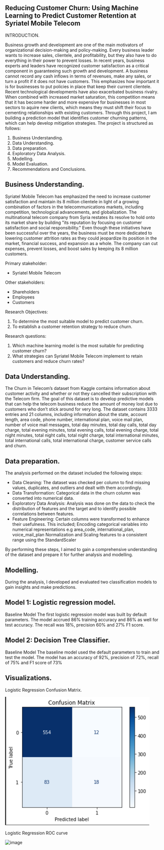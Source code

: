 ## Reducing Customer Churn: Using Machine Learning to Predict Customer Retention at Syriatel Mobile Telecom

INTRODUCTION.

Business growth and development are one of the main motivators of organizational decision-making and policy-making. Every business leader wants to increase sales, clientele, and profitability, but they also have to do everything in their power to prevent losses.
In recent years, business experts and leaders have recognized customer satisfaction as a critical component in guaranteeing such growth and development. A business cannot record any cash inflows in terms of revenues, make any sales, or turn a profit if it does not have customers. This emphasizes how important it is for businesses to put policies in place that keep their current clientele.
Recent technological developments have also exacerbated business rivalry. When combined with increased market saturation, this competition means that it has become harder and more expensive for businesses in most sectors to aquire new clients, which means they must shift their focus to cementing relationships with existing customers.
Through this project, I am building a prediction model that identifies customer churning patterns, which can help develop mitigation strategies. The project is structured as follows:
1. Business Understanding.
2. Data Understanding.
3. Data preparation.
4. Exploratory Data Analysis.
5. Modelling.
6. Model Evaluation.
7. Recommendations and Conclusions.

## Business Understanding.  
Syriatel Mobile Telecom has emphasized the need to increase customer satisfaction and maintain its 8 million clientele in light of a growing combination of factors in the telecommunications markets, including competition, technological advancements, and globalization. The multinational telecom company from Syria restates its resolve to hold onto its market share by building "its reputation by focusing on customer satisfaction and social responsibility."
Even though these initiatives have been successful over the years, the business must be more dedicated to lowering customer attrition rates as they could jeopardize its position in the market, financial success, and expansion as a whole. The company can cut expenses, prevent losses, and boost sales by keeping its 8 million customers. 

Primary stakeholder:
- Syriatel Mobile Telecom

Other stakeholders:
- Shareholders
- Employees
- Customers

Research Objectives:
1. To determine the most suitable model to predict customer churn.
2. To establish a customer retention strategy to reduce churn.

Research questions:
1. Which machine learning model is the most suitable for predicting customer churn?
2. What strategies can Syriatel Mobile Telecom implement to retain customers and reduce churn rates?

## Data Understanding.  
The Churn in Telecom’s dataset from Kaggle contains information about customer activity and whether or not they cancelled their subscription with the Telecom firm. The goal of this dataset is to develop predictive models that can help the telecom business reduce the amount of money lost due to customers who don’t stick around for very long.
The dataset contains 3333 entries and 21 columns, including information about the state, account length, area code, phone number, international plan, voice mail plan, number of voice mail messages, total day minutes, total day calls, total day charge, total evening minutes, total evening calls, total evening charge, total night minutes, total night calls, total night charge, total international minutes, total international calls, total international charge, customer service calls and churn.

## Data preparation.

The analysis performed on the dataset included the following steps: 
- Data Cleaning: The dataset was checked per column to find missing values, duplicates, and outliers and dealt with them accordingly.
- Data Transformation: Categorical data in the churn column was converted into numerical data.
- Exploratory Data Analysis: Analysis was done on the data to check the distribution of features and the target and to identify possible correlations between features.
- Feature Engineering: Certain columns were transformed to enhance their usefulness. This included; Encoding categorical variables into numerical representations e.g area_code, international_plan, voice_mail_plan Normalization and Scaling features to a consistent range using the StandardScaler

By performing these steps, I aimed to gain a comprehensive understanding of the dataset and prepare it for further analysis and modelling.

## Modelling.
During the analysis, I developed and evaluated two classification models to gain insights and make predictions. 
## Model 1: Logistic regression model.
Baseline Model
The first logistic regression model was built by default parameters. The model accrued 86% training accuracy and 86% as well for test accuracy. The recall was 18%, precision 60% and 27% F1 score.

## Model 2: Decision Tree Classifier.
Baseline Model
The baseline model used the default parameters to train and test the model. The model has an accuracy of 92%, precision of 72%, recall of 75% and F1 score of 73%

## Visualizations.

Logistic Regression Confusion Matrix.

![image](https://github.com/Eugene-Asengi/Phase-3-Project/blob/ab956256e566f2a9cd8f040af6edcba1e1c4d926/Logistic%20regression%20confusion%20matrix.png)

Logistic Regression ROC curve

![image]()
